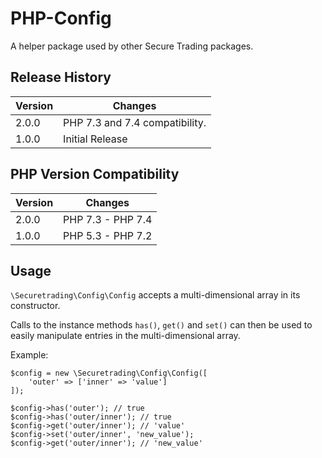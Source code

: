 # PHP-Config

A helper package used by other Secure Trading packages.

## Release History

| Version  | Changes                        |
| -------- |---------------                 |
| 2.0.0    | PHP 7.3 and 7.4 compatibility. |
| 1.0.0    | Initial Release                |

## PHP Version Compatibility

| Version  | Changes                        |
| -------- |---------------                 |
| 2.0.0    | PHP 7.3 - PHP 7.4              |
| 1.0.0    | PHP 5.3 - PHP 7.2              |

## Usage

`\Securetrading\Config\Config` accepts a multi-dimensional array in its constructor.

Calls to the instance methods `has()`, `get()` and `set()` can then be used to easily manipulate entries in the multi-dimensional array.

Example:

    $config = new \Securetrading\Config\Config([
        'outer' => ['inner' => 'value']
    ]);

    $config->has('outer'); // true
    $config->has('outer/inner'); // true
    $config->get('outer/inner'); // 'value'
    $config->set('outer/inner', 'new_value');
    $config->get('outer/inner'); // 'new_value'
